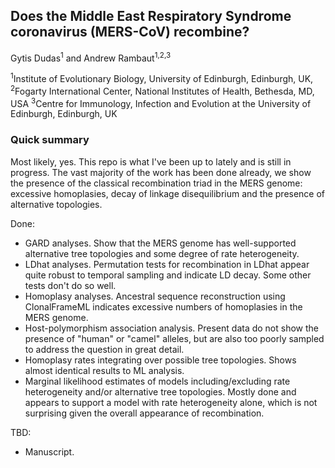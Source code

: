 ## Does the Middle East Respiratory Syndrome coronavirus (MERS-CoV) recombine?

Gytis Dudas<sup>1</sup> and Andrew Rambaut<sup>1,2,3</sup>

<sup>1</sup>Institute of Evolutionary Biology, University of Edinburgh, Edinburgh, UK,
<sup>2</sup>Fogarty International Center, National Institutes of Health, Bethesda, MD, USA
<sup>3</sup>Centre for Immunology, Infection and Evolution at the University of Edinburgh, Edinburgh, UK

### Quick summary
Most likely, yes.
This repo is what I've been up to lately and is still in progress. The vast majority of the work has been done already, we show the presence of the classical recombination triad in the MERS genome: excessive homoplasies, decay of linkage disequilibrium and the presence of alternative topologies.

Done:
- GARD analyses. Show that the MERS genome has well-supported alternative tree topologies and some degree of rate heterogeneity.
- LDhat analyses. Permutation tests for recombination in LDhat appear quite robust to temporal sampling and indicate LD decay. Some other tests don't do so well.
- Homoplasy analyses. Ancestral sequence reconstruction using ClonalFrameML indicates excessive numbers of homoplasies in the MERS genome.
- Host-polymorphism association analysis. Present data do not show the presence of "human" or "camel" alleles, but are also too poorly sampled to address the question in great detail.
- Homoplasy rates integrating over possible tree topologies. Shows almost identical results to ML analysis.
- Marginal likelihood estimates of models including/excluding rate heterogeneity and/or alternative tree topologies. Mostly done and appears to support a model with rate heterogeneity alone, which is not surprising given the overall appearance of recombination.

TBD:
- Manuscript.